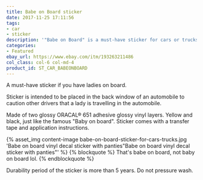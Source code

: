 ```yaml
---
title: Babe on Board sticker
date: 2017-11-25 17:11:56
tags:
- car
- sticker
description: '"Babe on Board" is a must-have sticker for cars or trucks with ladies on board. Made of premium yellow and black vinyls.'
categories:
- Featured
ebay_url: https://www.ebay.com/itm/193263211486
col_class: col-6 col-md-4
product_id: ST_CAR_BABEONBOARD
---
```


A must-have sticker if you have ladies on board.

<!-- more -->
<!-- {% asset_img content-image babe-on-board-sticker-rect.jpg 'Babe on board car truck window vinyl sticker"Babe on board car truck window vinyl sticker"' %} -->

Sticker is intended to be placed in the back window of an automobile to caution other drivers that a lady is travelling in the automobile.

Made of two glossy ORACAL® 651 adhesive glossy vinyl layers. Yellow and black, just like the famous "Baby on board". Sticker comes with a transfer tape and application instructions.

{% asset_img content-image babe-on-board-sticker-for-cars-trucks.jpg 'Babe on board vinyl decal sticker with panties"Babe on board vinyl decal sticker with panties"' %}
{% blockquote %}
That's babe on board, not baby on board lol.
{% endblockquote %}

Durability period of the sticker is more than 5 years. Do not pressure wash.
